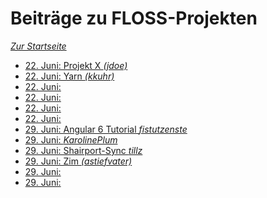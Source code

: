 Beiträge zu FLOSS-Projekten
===========================

*[Zur Startseite](./)*

- [22. Juni: Projekt X *(jdoe)*](#)
- [22. Juni: Yarn *(kkuhr)*](#)
- [22. Juni:](#)
- [22. Juni:](#)
- [22. Juni:](#)
- [22. Juni:](#)
- [29. Juni: Angular 6 Tutorial *fistutzenste*](#)
- [29. Juni: *KarolinePlum*](#)
- [29. Juni: Shairport-Sync *tillz*](https://github.com/mikebrady/shairport-sync)
- [29. Juni: Zim *(astiefvater)*](#)
- [29. Juni:](#)
- [29. Juni:](#)
